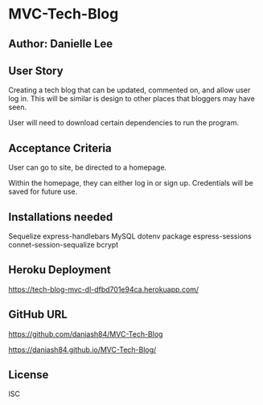# MVC-Tech-Blog

## Author: Danielle Lee

## User Story

Creating a tech blog that can be updated, commented on, and allow user log in. This will be similar is design to other places that bloggers may have seen.

User will need to download certain dependencies to run the program. 

## Acceptance Criteria

User can go to site, be directed to a homepage. 

Within the homepage, they can either log in or sign up. Credentials will be saved for future use. 

## Installations needed

Sequelize 
express-handlebars
MySQL
dotenv package
espress-sessions
connet-session-sequalize
bcrypt


## Heroku Deployment 
https://tech-blog-mvc-dl-dfbd701e94ca.herokuapp.com/

## GitHub URL
https://github.com/daniash84/MVC-Tech-Blog

https://daniash84.github.io/MVC-Tech-Blog/

## License 
ISC





